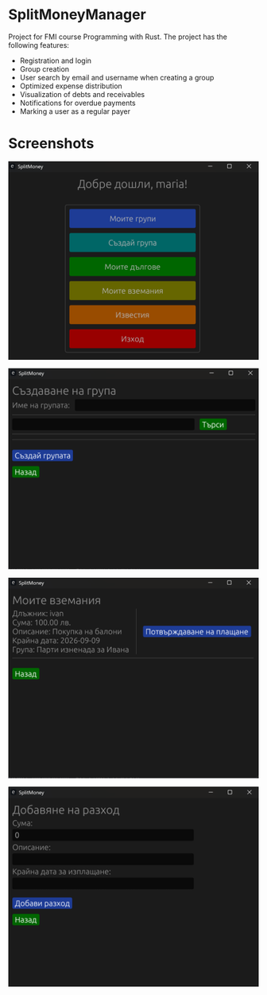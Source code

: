 # SplitMoneyManager
Project for FMI course Programming with Rust. The project has the following features:
* Registration and login
* Group creation
* User search by email and username when creating a group
* Optimized expense distribution
* Visualization of debts and receivables
* Notifications for overdue payments
* Marking a user as a regular payer

# Screenshots

![img.png](img.png)

![img_1.png](img_1.png)

![img_2.png](img_2.png)

![img_3.png](img_3.png)

